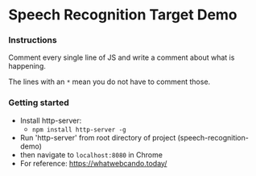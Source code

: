 # Speech Recognition Target Demo

### Instructions
Comment every single line of JS and write a comment about what is happening.

The lines with an `*` mean you do not have to comment those.

### Getting started
- Install http-server:
  - `npm install http-server -g`
- Run 'http-server' from root directory of project (speech-recognition-demo)
- then navigate to `localhost:8080` in Chrome
- For reference: https://whatwebcando.today/
